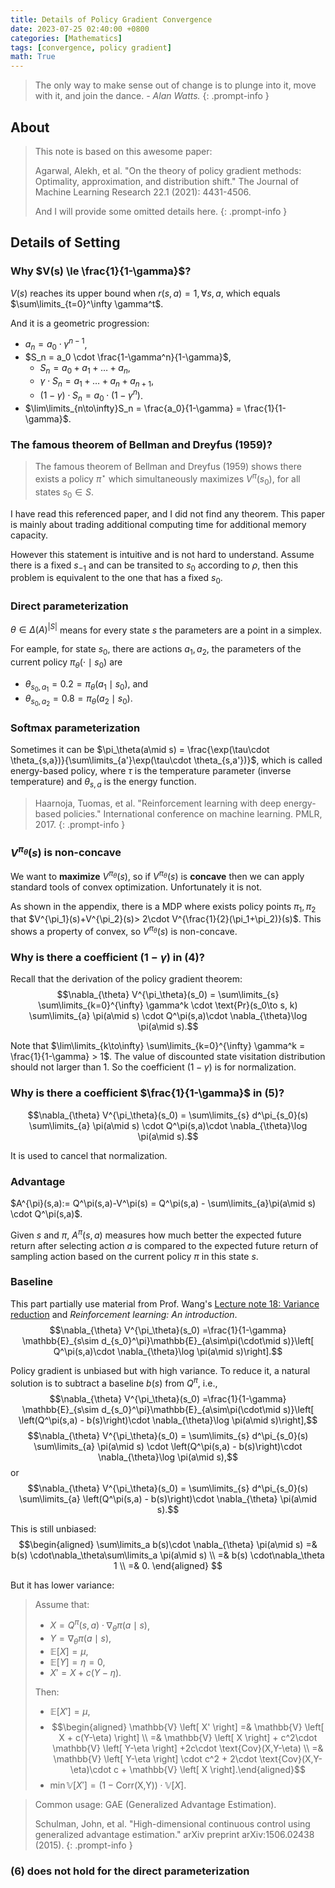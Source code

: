 ```yaml
---
title: Details of Policy Gradient Convergence
date: 2023-07-25 02:40:00 +0800
categories: [Mathematics]
tags: [convergence, policy gradient]
math: True
---
```


> The only way to make sense out of change is to plunge into it, move with it, and join the dance. *- Alan Watts.*
{: .prompt-info }


## About
> This note is based on this awesome paper:
> 
> Agarwal, Alekh, et al. "On the theory of policy gradient methods: Optimality, approximation, and distribution shift." The Journal of Machine Learning Research 22.1 (2021): 4431-4506.
>
> And I will provide some omitted details here.
{: .prompt-info }

## Details of Setting

### Why $V(s) \le \frac{1}{1-\gamma}$?
$V(s)$ reaches its upper bound when $r(s,a)=1,\forall s,a$, which equals $\sum\limits_{t=0}^\infty \gamma^t$.

And it is a geometric progression:
- $a_n = a_0 \cdot \gamma^{n-1}$,
- $S_n = a_0 \cdot \frac{1-\gamma^n}{1-\gamma}$,
   - $S_n = a_0 + a_1 + \ldots + a_n$,
   - $\gamma\cdot S_n = a_1 + \ldots + a_n + a_{n+1}$,
   - $(1-\gamma)\cdot S_n = a_0\cdot (1 - \gamma^n)$.
- $\lim\limits_{n\to\infty}S_n = \frac{a_0}{1-\gamma} = \frac{1}{1-\gamma}$.


### The famous theorem of Bellman and Dreyfus (1959)?

> The famous theorem of Bellman and Dreyfus (1959) shows there exists a policy $\pi^\star$ which simultaneously maximizes $V^\pi(s_0)$, for all states $s_0\in S$.

I have read this referenced paper, and I did not find any theorem. This paper is mainly about trading additional computing time for additional memory capacity.

However this statement is intuitive and is not hard to understand. Assume there is a fixed $s_{-1}$ and can be transited to $s_0$ according to $\rho$, then this problem is equivalent to the one that has a fixed $s_0$.

### Direct parameterization
$\theta\in\Delta(A)^{\vert S\vert}$ means for every state $s$ the parameters are  a point in a simplex. 

For eample, for state $s_0$, there are actions $a_1, a_2$, the parameters of the current policy $\pi_\theta(\cdot \mid s_0)$ are 
- $\theta_{s_0,a_1} = 0.2 = \pi_\theta(a_1 \mid s_0)$, and
- $\theta_{s_0,a_2} = 0.8 = \pi_\theta(a_2 \mid s_0)$.

### Softmax parameterization

Sometimes it can be $\pi_\theta(a\mid s) = \frac{\exp(\tau\cdot \theta_{s,a})}{\sum\limits_{a'}\exp(\tau\cdot \theta_{s,a'})}$, which is called energy-based policy, where $\tau$ is the temperature parameter (inverse temperature) and $\theta_{s,a}$ is the energy function.

> Haarnoja, Tuomas, et al. "Reinforcement learning with deep energy-based policies." International conference on machine learning. PMLR, 2017.
{: .prompt-info }

### $V^{\pi_\theta}(s)$ is non-concave
We want to **maximize** $V^{\pi_\theta}(s)$, so if $V^{\pi_\theta}(s)$ is **concave** then we can apply standard tools of convex optimization.  Unfortunately it is not.

As shown in the appendix, there is a MDP where exists policy points $\pi_1, \pi_2$ that $V^{\pi_1}(s)+V^{\pi_2}(s)> 2\cdot V^{\frac{1}{2}(\pi_1+\pi_2)}(s)$. This shows a property of convex, so $V^{\pi_\theta}(s)$ is non-concave.

### Why is there a coefficient $(1-\gamma)$ in (4)?
Recall that the derivation of the policy gradient theorem:
$$\nabla_{\theta} V^{\pi_\theta}(s_0) = \sum\limits_{s} \sum\limits_{k=0}^{\infty} \gamma^k \cdot \text{Pr}(s_0\to s, k) \sum\limits_{a} \pi(a\mid s) \cdot Q^\pi(s,a)\cdot \nabla_{\theta}\log \pi(a\mid s).$$

Note that $\lim\limits_{k\to\infty} \sum\limits_{k=0}^{\infty} \gamma^k = \frac{1}{1-\gamma} > 1$. The value of discounted state visitation distribution should not larger than $1$. So the coefficient $(1-\gamma)$ is for normalization.



### Why is there a coefficient $\frac{1}{1-\gamma}$ in (5)?

$$\nabla_{\theta} V^{\pi_\theta}(s_0) = \sum\limits_{s} d^\pi_{s_0}(s) \sum\limits_{a} \pi(a\mid s) \cdot Q^\pi(s,a)\cdot \nabla_{\theta}\log \pi(a\mid s).$$

It is used to cancel that normalization.

### Advantage
$A^{\pi}(s,a):= Q^\pi(s,a)-V^\pi(s) = Q^\pi(s,a) - \sum\limits_{a}\pi(a\mid s) \cdot Q^\pi(s,a)$.

Given $s$ and $\pi$, $A^{\pi}(s,a)$ measures how much better the expected future return after selecting action $a$ is compared to the expected future return of sampling action based on the current policy $\pi$ in this state $s$.

### Baseline
This part partially use material from Prof. Wang's [Lecture note 18: Variance reduction](https://drive.google.com/drive/folders/1u1oyOMsvo4bJ765NE_2HSR5x40uXWwxD) and *Reinforcement learning: An introduction*.
$$\nabla_{\theta} V^{\pi_\theta}(s_0) =\frac{1}{1-\gamma} \mathbb{E}_{s\sim d_{s_0}^\pi}\mathbb{E}_{a\sim\pi(\cdot\mid s)}\left[ Q^\pi(s,a)\cdot \nabla_{\theta}\log \pi(a\mid s)\right].$$

Policy gradient is unbiased but with high variance. To reduce it, a natural solution is to subtract a baseline $b(s)$ from $Q^\pi$, i.e., 
$$\nabla_{\theta} V^{\pi_\theta}(s_0) =\frac{1}{1-\gamma} \mathbb{E}_{s\sim d_{s_0}^\pi}\mathbb{E}_{a\sim\pi(\cdot\mid s)}\left[ \left(Q^\pi(s,a) - b(s)\right)\cdot \nabla_{\theta}\log \pi(a\mid s)\right],$$
$$\nabla_{\theta} V^{\pi_\theta}(s_0) = \sum\limits_{s} d^\pi_{s_0}(s) \sum\limits_{a} \pi(a\mid s) \cdot \left(Q^\pi(s,a) - b(s)\right)\cdot \nabla_{\theta}\log \pi(a\mid s),$$
or
$$\nabla_{\theta} V^{\pi_\theta}(s_0) = \sum\limits_{s} d^\pi_{s_0}(s) \sum\limits_{a} \left(Q^\pi(s,a) - b(s)\right)\cdot \nabla_{\theta} \pi(a\mid s).$$

This is still unbiased:
$$\begin{aligned}
\sum\limits_a b(s)\cdot \nabla_{\theta} \pi(a\mid s) 
=& b(s) \cdot\nabla_\theta\sum\limits_a \pi(a\mid s) \\
=& b(s) \cdot\nabla_\theta 1 \\
=& 0. 
\end{aligned}
$$

But it has lower variance:
> Assume that:
> - $X = Q^\pi(s,a)\cdot \nabla_{\theta} \pi(a\mid s)$,
> - $Y = \nabla_{\theta} \pi(a\mid s)$,
> - $\mathbb{E} \left[ X \right] = \mu$,
> - $\mathbb{E} \left[ Y \right] = \eta = 0$,
> - $X' = X + c(Y-\eta)$.
> 
> Then:
> - $\mathbb{E} \left[ X' \right] = \mu$,
> - $$\begin{aligned} \mathbb{V} \left[ X' \right] =& \mathbb{V} \left[ X + c(Y-\eta) \right] \\ =& \mathbb{V} \left[ X \right] + c^2\cdot \mathbb{V} \left[ Y-\eta \right] +2c\cdot \text{Cov}(X,Y-\eta) \\ =& \mathbb{V} \left[ Y-\eta \right] \cdot c^2 + 2\cdot \text{Cov}(X,Y-\eta)\cdot c + \mathbb{V} \left[ X \right].\end{aligned}$$
> - $\min \mathbb{V} \left[ X' \right] = \left(1 - \text{Corr(X,Y)}\right)\cdot \mathbb{V} \left[ X \right]$.
<!-- $$
\mathbb{E}_x \left[ \mathbb{E}_y \left[ f(x,y) - b(x) \cdot g(x,y) \right] \right]
$$ -->

> Common usage: GAE (Generalized Advantage Estimation).
>
> Schulman, John, et al. "High-dimensional continuous control using generalized advantage estimation." arXiv preprint arXiv:1506.02438 (2015).
{: .prompt-info }

### (6) does not hold for the direct parameterization

